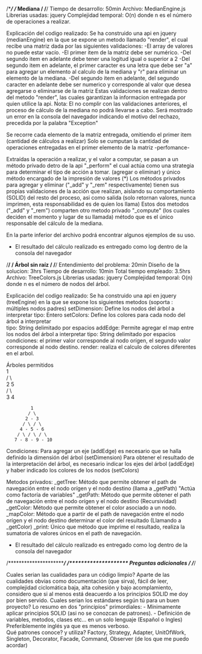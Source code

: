 /****************************************************************/
/*************************** Mediana ****************************/
/****************************************************************/
Tiempo de desarrollo: 50min 
Archivo: MedianEngine.js 
Librerias usadas: jquery 
Complejidad temporal: O(n) donde n es el número de operaciones a realizar. 

Explicación del codigo realizado:
Se ha construido una api en jquery (medianEngine) en la que se expone un metodo llamado "render", el cual recibe una matriz dada por las siguientes validaciones:
	-El array de valores no puede estar vacío.
	-El primer item de la matriz debe ser numérico.
	-Del segundo item en adelante debe tener una logitud igual o superior a 2
	-Del segundo item en adelante, el primer caracter es una letra que debe ser "a" para agregar un elemento al calculo de la mediana y "r" para eliminar un elemento de la mediana.
	-Del segundo item en adelante, del segundo caracter en adelante debe ser numerico y corresponde al valor que desea agregarse o eliminarse de la matriz
Estas validaciones se realizan dentro del metodo "render", las cuales garantizan la informacion entregada por quien utilice la api.
Nota: El no complir con las validaciones anteriores, el proceso de cálculo de la mediana no podrá llevarse a cabo. Será mostrado un error en la consola del navegador indicando el motivo del rechazo, precedida por la palabra "Exception"

Se recorre cada elemento de la matriz entregada, omitiendo el primer item (cantidad de cálculos a realizar)
Solo se cumputan la cantidad de operaciones entregadas en el primer elemento de la matriz -perfomance-

Extraídas la operación a realizar, y el valor a computar, se pasan a un método privado detro de la api "_perform" el cual actúa como una strategia para determinar el tipo de acción a tomar. (agregar o eliminar) y único método encargado de la impresión de valores (*)
Los métodos privados para agregar y eliminar ("_add" y "_rem" respectivamente) tienen sus propias validaciones de la acción que realizan, aislando su comportamiento (SOLID) del resto del proceso, asi como salida (solo retornan valores, nunca imprimen, esta responsabilidad es de quien los llama)
Estos dos metodos ("_add" y "_rem") comparten otro metodo privado "_compute" (los cuales deciden el momento y lugar de su llamada) método que es el único responsable del cálculo de la mediana.


En la parte inferior del archivo podrá encontrar algunos ejemplos de su uso.
* El resultado del cálculo realizado es entregado como log dentro de la consola del navegador

/****************************************************************/
/************************ Árbol sin raíz ************************/
/****************************************************************/
Entendimiento del problema: 20min
Diseño de la solucion: 3hrs
Tiempo de desarrollo: 10min
Total tiempo empleado: 3.5hrs
Archivo: TreeColors.js
Librerias usadas: jquery
Complejidad temporal: O(n) donde n es el número de nodos del árbol.

Explicación del codigo realizado:
Se ha construido una api en jquery (treeEngine) en la que se expone los siguientes metodos (soporta : múltiples nodos padres)
	setDimension: Define los nodos del árbol a interpretar
		tipo: Entero
	setColors: Define los colores para cada nodo del árbol a interpretar	
		tipo: String delimitado por espacios
	addEdge: Permite agregar el map entre los nodos del árbol a interpretar
		tipo: String delimitado por espacios
		condiciones: el primer valor corresponde al nodo orígen, el segundo valor corresponde al nodo destino.
	render: realiza el calculo de colores diferentes en el arbol.
	
Árboles permitidos	 
             1  
            / \  
           2   5  
		      / \  
         3   4

             1
            / \  
           2 - 3
          / \ / \
         4 - 5 - 6
        / \ / \ / \
       7 - 8 - 9 - 10

Condiciones:
	Para agregar un eje (addEdge) es necesario que se halla definido la dimensión del árbol (setDimension)
	Para obtener el resultado de la interpretación del árbol, es necesario indicar los ejes del árbol (addEdge) y haber indicado los colores de los nodos (setColors)

Metodos privados:
	_getTree: Método que permite obtener el path de navegación entre el nodo orígen y el nodo destino (llama a _getPath) "Actúa como factoría de variables"
	_getPath: Método que permite obtener el path de navegación entre el nodo orígen y el nodo destino (Recursividad) 
	_getColor: Método que permite obtener el color asociado a un nodo.
	_mapColor: Método que a partir de el path de navegación entre el nodo orígen y el nodo destino determinar el color del resultado (Llamando a _getColor)
	_print: Único que método que imprime el resultado, realiza la sumatoria de valores únicos en el path de navegación.	
	   
* El resultado del cálculo realizado es entregado como log dentro de la consola del navegador

/****************************************************************/
/******************** Preguntas adicionales *********************/
/****************************************************************/

Cuales serian las cualidades para un código limpio? 
	Aparte de las cualidades obvias como documentación (que sirva), fácil de leer, complejidad ciclomática baja, alta cohesión y bajo acomplamiento, considero que si al menos está deacuerdo a los principios SOLID me doy por bien servido.
Cuales serian los estándares según tú para un buen proyecto? 
	Lo resumo en dos "principios" primordiales:
		- Mínimamente aplicar principios SOLID (asi no se conozcan de patrones).
		- Definición de variables, metodos, clases etc... en un solo lenguaje (Español o Ingles) Preferiblemente inglés ya que es menos verboso.	
Qué patrones conoce? y utiliza? 
	Factory, Strategy, Adapter, UnitOfWork, Singleton, Decorator, Facade, Command, Observer (de los que me puedo acordar)
